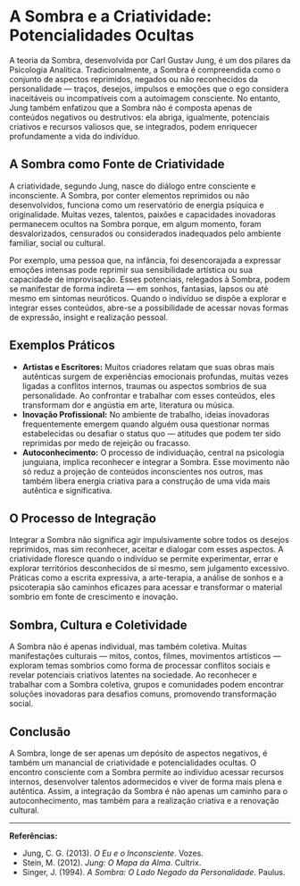 
# A Sombra e a Criatividade: Potencialidades Ocultas

A teoria da Sombra, desenvolvida por Carl Gustav Jung, é um dos pilares da Psicologia Analítica. Tradicionalmente, a Sombra é compreendida como o conjunto de aspectos reprimidos, negados ou não reconhecidos da personalidade — traços, desejos, impulsos e emoções que o ego considera inaceitáveis ou incompatíveis com a autoimagem consciente. No entanto, Jung também enfatizou que a Sombra não é composta apenas de conteúdos negativos ou destrutivos: ela abriga, igualmente, potenciais criativos e recursos valiosos que, se integrados, podem enriquecer profundamente a vida do indivíduo.

## A Sombra como Fonte de Criatividade

A criatividade, segundo Jung, nasce do diálogo entre consciente e inconsciente. A Sombra, por conter elementos reprimidos ou não desenvolvidos, funciona como um reservatório de energia psíquica e originalidade. Muitas vezes, talentos, paixões e capacidades inovadoras permanecem ocultos na Sombra porque, em algum momento, foram desvalorizados, censurados ou considerados inadequados pelo ambiente familiar, social ou cultural.

Por exemplo, uma pessoa que, na infância, foi desencorajada a expressar emoções intensas pode reprimir sua sensibilidade artística ou sua capacidade de improvisação. Esses potenciais, relegados à Sombra, podem se manifestar de forma indireta — em sonhos, fantasias, lapsos ou até mesmo em sintomas neuróticos. Quando o indivíduo se dispõe a explorar e integrar esses conteúdos, abre-se a possibilidade de acessar novas formas de expressão, insight e realização pessoal.

## Exemplos Práticos

- **Artistas e Escritores:** Muitos criadores relatam que suas obras mais autênticas surgem de experiências emocionais profundas, muitas vezes ligadas a conflitos internos, traumas ou aspectos sombrios de sua personalidade. Ao confrontar e trabalhar com esses conteúdos, eles transformam dor e angústia em arte, literatura ou música.
- **Inovação Profissional:** No ambiente de trabalho, ideias inovadoras frequentemente emergem quando alguém ousa questionar normas estabelecidas ou desafiar o status quo — atitudes que podem ter sido reprimidas por medo de rejeição ou fracasso.
- **Autoconhecimento:** O processo de individuação, central na psicologia junguiana, implica reconhecer e integrar a Sombra. Esse movimento não só reduz a projeção de conteúdos inconscientes nos outros, mas também libera energia criativa para a construção de uma vida mais autêntica e significativa.

## O Processo de Integração

Integrar a Sombra não significa agir impulsivamente sobre todos os desejos reprimidos, mas sim reconhecer, aceitar e dialogar com esses aspectos. A criatividade floresce quando o indivíduo se permite experimentar, errar e explorar territórios desconhecidos de si mesmo, sem julgamento excessivo. Práticas como a escrita expressiva, a arte-terapia, a análise de sonhos e a psicoterapia são caminhos eficazes para acessar e transformar o material sombrio em fonte de crescimento e inovação.

## Sombra, Cultura e Coletividade

A Sombra não é apenas individual, mas também coletiva. Muitas manifestações culturais — mitos, contos, filmes, movimentos artísticos — exploram temas sombrios como forma de processar conflitos sociais e revelar potenciais criativos latentes na sociedade. Ao reconhecer e trabalhar com a Sombra coletiva, grupos e comunidades podem encontrar soluções inovadoras para desafios comuns, promovendo transformação social.

## Conclusão

A Sombra, longe de ser apenas um depósito de aspectos negativos, é também um manancial de criatividade e potencialidades ocultas. O encontro consciente com a Sombra permite ao indivíduo acessar recursos internos, desenvolver talentos adormecidos e viver de forma mais plena e autêntica. Assim, a integração da Sombra é não apenas um caminho para o autoconhecimento, mas também para a realização criativa e a renovação cultural.

---
**Referências:**
- Jung, C. G. (2013). *O Eu e o Inconsciente*. Vozes.
- Stein, M. (2012). *Jung: O Mapa da Alma*. Cultrix.
- Singer, J. (1994). *A Sombra: O Lado Negado da Personalidade*. Paulus.
```
